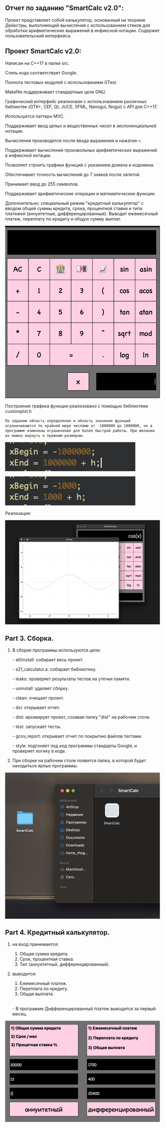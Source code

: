 ## Отчет по заданию "SmartCalc v2.0":

Проект представляет собой калькулятор, основанный на теореме Дейкстры, выполняющий вычисления с использованием стеков для обработки арифметических выражений в инфиксной нотации. Cодержит пользовательский интерфейса.

## Проект SmartCalc v2.0:

Написан на C++17 в папке src.

Стиль кода соответствует Google.

Полнота тестовых модулей с использованием GTest.

Makefile поддерживает стандартные цели GNU.

Графический интерфейс реализован с использованием различных библиотек (GTK+, CEF, Qt, JUCE, SFML, Nanogui, Nngui) с API для C++17.

Используется паттерн MVC.

Поддерживает ввод целых и вещественных чисел в экспоненциальной нотации.

Вычисления производятся после ввода выражения и нажатия =.

Поддерживает вычисление произвольных арифметических выражений в инфиксной нотации.

Позволяет строить графики функций с указанием домена и кодомена.

Обеспечивает точность вычислений до 7 знаков после запятой.

Принимает ввод до 255 символов.

Поддерживает арифметические операции и математические функции.

Дополнительно: специальный режим "кредитный калькулятор" с вводом общей суммы кредита, срока, процентной ставки и типа платежей (аннуитетные, дифференцированные). Выводит ежемесячный платеж, переплату по кредиту и общую сумму выплат.

![Alt text](/src/Specification/2.png)


Построение графика функции реализовано с помощью библиотеки customplot.h

    По заданию область определения и область значения функций ограничиваются по крайней мере числами от -1000000 до 1000000, но в программе изменены ограничения для более быстрой работы. При желании их можно вернуть к прежним размерам.
    
![Alt text](/src/Specification/8.png)

![Alt text](/src/Specification/7.png)

Реализация:

![Alt text](/src/Specification/4.png)


## Part 3. Сборка.

1) В сборке программы используются цели:

     \-
    all/install: собирает весь проект.

    \-
    s21_calculator.a: собирает библиотеку.

    \-
    leaks: проверяет результаты тестов на утечки памяти.

    \-
    uninstall: удаляет сборку.

    \-
    clean: очищает проект.

    \-
    dvi: открывает отчет.

    \-
    dist: архивирует проект, созавая папку "dist" на рабочем столе.

    \-
    test: запускает тесты.

    \-
    gcov_report: открывает отчет по покрытию файлов тестами.

    \-
    style: подгоняет под код программы стандарты Google, и проверяет логику в коде. 


2) При сборке на рабочем столе появится папка, в которой будет находиться ярлык программы.

![Alt text](/src/Specification/6.png)

## Part 4. Кредитный калькулятор.

1) на вход принемается: 
    1. Общая сумма кредита.
    2. Срок, процентная ставка.
    3. Тип (аннуитетный, дифференцированный).
    
2) выводится: 
    1. Ежемесячный платеж.
    2. Переплата по кредиту.
    3. Общая выплата.
    
    
    \
    \-
    В программе Дифференцированный платеж выводится за первый месяц. 


![Alt text](/src/Specification/3.png)
